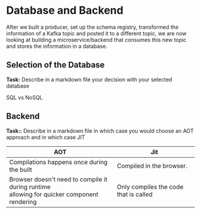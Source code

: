 # Database and Backend

After we built a producer, set up the schema registry, transformed the information of a Kafka topic and posted it to a different topic, we are now looking at building a microservice/backend that consumes this new topic and stores the information in a database.

## Selection of the Database

**Task:** Describe in a markdown file your decision with your selected database

SQL vs NoSQL

## Backend

**Task::** Describe in a markdown file in which case you would choose an AOT approach and in which case JIT


| AOT         | Jit         |
| ----------- | ----------- |
| Compilations happens once during the built     | Compiled in the browser.      |
| Browser doesn't need to compile it during runtime <br /> allowing for quicker component rendering  | Only compiles the code that is called <br /> |
